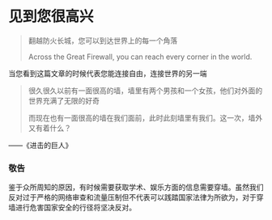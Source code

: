 # 见到您很高兴

> 翻越防火长城，您可以到达世界上的每一个角落
>
> Across the Great Firewall, you can reach every corner in the world.

当您看到这篇文章的时候代表您能连接自由，连接世界的另一端

> 很久很久以前有一面很高的墙，墙里有两个男孩和一个女孩，他们对外面的世界充满了无限的好奇
>
> 而现在也有一面很高的墙在我们面前，此时此刻墙里有我们。这一次，墙外又有着什么？

——《进击的巨人》

### 敬告

鉴于众所周知的原因，有时候需要获取学术、娱乐方面的信息需要穿墙。虽然我们反对过于严格的网络审查和流量压制但不代表可以践踏国家法律为所欲为，对于穿墙进行危害国家安全的行径将坚决反对。

